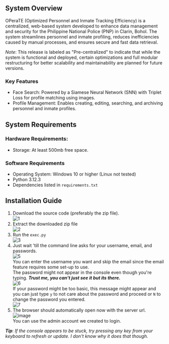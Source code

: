 ## System Overview

OPeraTE (Optimized Personnel and Inmate Tracking Efficiency) is a centralized, web-based system developed to enhance data management and security for the Philippine National Police (PNP) in Clarin, Bohol. The system streamlines personnel and inmate profiling, reduces inefficiencies caused by manual processes, and ensures secure and fast data retrieval.

_Note_: This release is labeled as "Pre-centralized" to indicate that while the system is functional and deployed, certain optimizations and full modular restructuring for better scalability and maintainability are planned for future versions.

### Key Features
* Face Search: Powered by a Siamese Neural Network (SNN) with Triplet Loss for profile matching using images.
* Profile Management: Enables creating, editing, searching, and archiving personnel and inmate profiles.

## System Requirements
### Hardware Requirements:
* Storage: At least 500mb free space.

### Software Requirements
* Operating System: Windows 10 or higher (Linux not tested)
* Python 3.12.3
* Dependencies listed in `requirements.txt`


## Installation Guide
1. Download the source code (preferably the zip file). 
    <br/> ![1](https://github.com/user-attachments/assets/6761bd12-93bb-4be1-a202-1898f6cad48b)
2. Extract the downloaded zip file
    <br/> ![2](https://github.com/user-attachments/assets/ac0f5b63-3e2d-42c7-b073-3b79b17e8c6c)
3. Run the `exec.py`
    <br/> ![3](https://github.com/user-attachments/assets/8919f370-219a-4ff5-8481-9b16827ab777)
4. Just wait 'till the command line asks for your username, email, and passwords.
    <br/>![5](https://github.com/user-attachments/assets/dc59b33e-a61d-40fe-8d39-38319e300937)
    <br/> You can enter the username you want and skip the email since the email feature requires some set-up to use.
    <br/> The password might not appear in the console even though you're typing. **_Trust me, you can't just see it but its there._**
    <br/> ![6](https://github.com/user-attachments/assets/d93bb7c9-4b32-40bd-acf4-2c6eb7aff982)
    <br/> If your password might be too basic, this message might appear and you can just type `y` to not care about the password and proceed or `N` to change the password you entered.
    <br/>  ![7](https://github.com/user-attachments/assets/2bff03d9-5af8-4c7e-bef1-117cc01c3252)
5. The browser should automatically open now with the server url. 
    <br/> ![image](https://github.com/user-attachments/assets/64ebc7de-6661-48aa-ae7f-518c060931a5)
    <br/> You can use the admin account we created to login.

**_Tip_**: _If the console appears to be stuck, try pressing any key from your keyboard to refresh or update. I don't know why it does that though._




